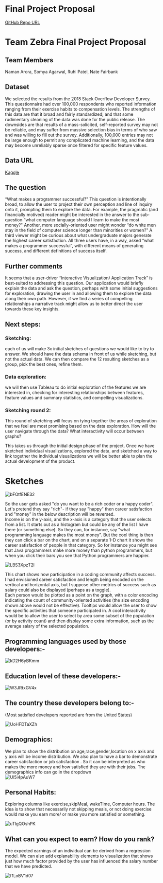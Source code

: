 # Final Project Proposal

[GitHub Repo URL](https://github.com/CMU-IDS-2022/final-project-zebra)

# Team Zebra Final Project Proposal

## Team Members
Naman Arora, Somya Agarwal, Ruhi Patel, Nate Fairbank  
## Dataset
We selected the results from the 2018 Stack Overflow Developer Survey. This questionnaire had over 100,000 respondents who reported information ranging from their exercise habits to compensation levels. The strengths of this data are that it broad and fairly standardized, and that some rudimentary cleaning of the data was done for the public release. The downsides are that results of a mass-solicited, self-reported survey may not be reliable, and may suffer from massive selection bias in terms of who saw and was willing to fill out the survey. Additionally, 100,000 entries may not be large enough to permit any complicated machine learning, and the data may become unreliably sparse once filtered for specific feature values.  
## Data URL
[Kaggle](https://www.kaggle.com/stackoverflow/stack-overflow-2018-developer-survey?select=survey_results_public.csv)

## The question
 “What makes a programmer successful?" This question is intentionally broad, to allow the user to project their own perception and line of inquiry onto it, prompting them to explore the data. For example, the pragmatic (and financially motived) reader might be interested in the answer to the sub-question “what computer language should I learn to make the most money?" Another, more socially-oriented user might wonder “do white men stay in the field of computer science longer than minorities or women?" A third viewer might be curious about what undergraduate majors generate the highest career satisfaction. All three users have, in a way, asked “what makes a programmer successful”, with different means of generating success, and different definitions of success itself. 

## Further comments 
It seems that a user-driver “Interactive Visualization/ Application Track” is best-suited to addressing this question. Our application would briefly explain the data and ask the question, perhaps with some initial suggestions for exploration, drawing the user in and allowing them to explore the data along their own path. However, if we find a series of compelling relationships a narrative track might allow us to better direct the user towards these key insights.

## Next steps:
### Sketching: 
each of us will make 3x initial sketches of questions we would like to try to answer. We should have the data schema in front of us while sketching, but not the actual data. We can then compare the 12 resulting sketches as a group, pick the best ones, refine them.
### Data exploration: 
we will then use Tableau to do initial exploration of the features we are interested in, checking for interesting relationships between features, feature values and summary statistics, and compelling visualizations. 
### Sketching round 2: 
This round of sketching will focus on tying together the areas of exploration that we feel are most promising based on the data exploration. How will the user navigate through the data? What interactivity will occur between graphs?  

This takes us through the initial design phase of the project. Once we have sketched individual visualizations, explored the data, and sketched a way to link together the individual visualizations we will be better able to plan the actual development of the product. 


# Sketches

![bFOtfENE32](https://user-images.githubusercontent.com/85018020/163656549-f5b7f769-4704-4cf7-b608-05004a6810cb.png)

So the user gets asked "do you want to be a rich coder or a happy coder". Let's pretend they say "rich"- if they say "happy" then career satisfaction and "money" in the below description will be reversed.  
 Income is on the y-axis, and the x-axis is a category that the user selects from a list. It starts out as a histogram but could be any of the list I have there (or something else). So they can, for instance, say "what programming language makes the most money". But the cool thing is then they can click a bar on the chart, and on a separate 1-D chart it shows the career satisfaction of people in that category. So for instance you might see that Java programmers make more money than python programmers, but when you click their bars you see that Python programmers are happier.
 
 ![LBS3XpzT2l](https://user-images.githubusercontent.com/85018020/163656579-5dc2e0fd-43ab-43c8-8357-1651ae3e0b7d.png)

This chart shows how participation in a coding community affects success. I had envisioned career satisfaction and length being encoded on the vertical and horizontal axis, but I suppose other metrics of success such as salary could also be displayed (perhaps as a toggle).  
Each person would be plotted as a point on the graph, with a color encoding indicating the count of community-oriented activities (the size encoding shown above would not be effective). Tooltips would allow the user to show the specific activities that someone participated in. A cool interactivity would be to allow the user to select by area some subset of the population (or by activity count) and then display some extra information, such as the average salary of the selected population.  

## Programming languages used by those developers:-
![kD2H6yBKmm](https://user-images.githubusercontent.com/85018020/163656612-43c162f1-c8dd-4f6d-9795-13e2a6ccec3a.png)


## Education level of these developers:-

![W3JRtxGV4x](https://user-images.githubusercontent.com/85018020/163656639-2b6aae15-26c4-4c8e-ad4c-2ab90a24222c.png)

## The country these developers belong to:-
(Most satisfied developers reported are from the United States)

![UoHFDTaXZh](https://user-images.githubusercontent.com/85018020/163656659-da0df26a-00a3-49b2-8b99-60571024e18d.png)


## Demographics: 

We plan to show the distribution on age,race,gender,location on x axis and y axis will be income distribution. We also plan to have a bar to demonstrate career satisfaction or job satisfaction . So it can be interpreted as who makes the more money and how satisfied they are with their jobs. The demographics info can go in the dropdown  
![Ul5i4pAuW7](https://user-images.githubusercontent.com/85018020/163656676-79f5225f-b82f-425d-9973-68e4b80d19b7.png)


## Personal Habits:
Exploring columns like exercise,skipMeal, wakeTime, Computer hours. The idea is to show that necessarily not skipping meals, or not doing exercise would make you earn more/ or make you more satisfied or something.  

![uTlgQOshPK](https://user-images.githubusercontent.com/85018020/163656700-7ced37db-144a-4cbc-9feb-e15c2902ddaf.png)

## What can you expect to earn? How do you rank?
The expected earnings of an individual can be derived from a regression model. We can also add explanability elements to visualization that shows just how much factor provided by the user has influenced the salary number that we have predicted. 

![f1LoBV1d07](https://user-images.githubusercontent.com/85018020/163656714-096a6ef9-3d60-4713-96a2-7a32da2f2969.png)




